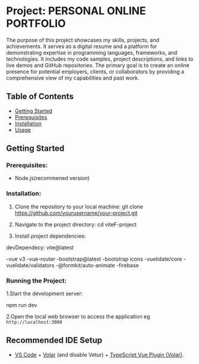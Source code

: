 # Project: PERSONAL ONLINE PORTFOLIO

The purpose of this project showcases my skills, projects, and achievements. It serves as a digital resume and a platform for demonstrating expertise in programming languages, frameworks, and technologies. It includes my code samples, project descriptions, and links to live demos and GitHub repositories. The primary goal is to create an online presence for potential employers, clients, or collaborators by providing a comprehensive view of my capabilities and past work.

## Table of Contents

- [Getting Started](#getting-started)
- [Prerequisites](#prerequisites)
- [Installation](#installation)
- [Usage](#usage)

## Getting Started

### Prerequisites:

- Node.js(recommened version)

### Installation:

1. Clone the repository to your local machine:
git clone https://github.com/yourusername/your-project.git

2. Navigate to the project directory:
cd viteF-project

3. Install project dependencies:

devDependecy: vite@latest

-vue v3
-vue-router
-bootstrap@latest
-bootstrap icons
-vuelidate/core
-vuelidate/validators
-@formkit/auto-animate
-firebase

### Running the Project:

1.Start the development server:

npm run dev

2.Open the local web browser to access the application eg `http://localhost:3000`

## Recommended IDE Setup

- [VS Code](https://code.visualstudio.com/) + [Volar](https://marketplace.visualstudio.com/items?itemName=Vue.volar) (and disable Vetur) + [TypeScript Vue Plugin (Volar)](https://marketplace.visualstudio.com/items?itemName=Vue.vscode-typescript-vue-plugin).
